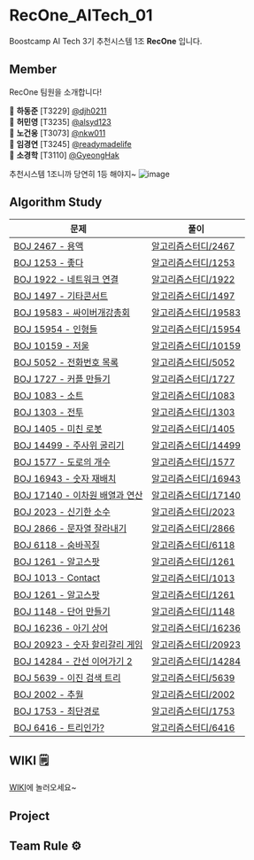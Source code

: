 # RecOne_AITech_01

<!-- 부스트캠프 AI Tech RecSys level1 01조 RecOne 공용 레포지토리 -->

Boostcamp AI Tech 3기 추천시스템 1조 **RecOne** 입니다.

<!-- ![image](https://user-images.githubusercontent.com/43198553/99027417-84f43200-25b0-11eb-9ed6-e732acf4fb48.png) -->

## Member

RecOne 팀원을 소개합니다!

🐯 **하동준** [T3229] [@djh0211](https://github.com/djh0211) <br/>
🐉 **허민영** [T3235] [@alsyd123](https://github.com/alsyd123) <br/>
🐯 **노건웅** [T3073] [@nkw011 ](https://github.com/nkw011) <br/>
🐷 **임경연** [T3245] [@readymadelife](https://github.com/readymadelife) <br/>
🐷 **소경학** [T3110] [@GyeongHak](https://github.com/GyeongHak) <br/>

추천시스템 1조니까 당연히 1등 해야지~ ![image](https://user-images.githubusercontent.com/77885587/150486470-adaa22bf-d8b2-4e49-b862-16f7a6d5cbf0.png)

<!-- <p align="center"><img src="https://octodex.github.com/images/steroidtocat.png" width="30%"></p> -->

## Algorithm Study

| 문제                                                                | 풀이                                                                                                                                                |
| ------------------------------------------------------------------- | --------------------------------------------------------------------------------------------------------------------------------------------------- |
| [BOJ 2467 - 용액](https://www.acmicpc.net/problem/2467)             | [알고리즘스터디/2467](https://github.com/djh0211/RecOne_AITech_01/tree/main/%EC%95%8C%EA%B3%A0%EB%A6%AC%EC%A6%98%EC%8A%A4%ED%84%B0%EB%94%94/2467)   |
| [BOJ 1253 - 좋다](https://www.acmicpc.net/problem/1253)             | [알고리즘스터디/1253](https://github.com/djh0211/RecOne_AITech_01/tree/main/%EC%95%8C%EA%B3%A0%EB%A6%AC%EC%A6%98%EC%8A%A4%ED%84%B0%EB%94%94/1253)   |
| [BOJ 1922 - 네트워크 연결](https://www.acmicpc.net/problem/1922)    | [알고리즘스터디/1922](https://github.com/djh0211/RecOne_AITech_01/tree/main/%EC%95%8C%EA%B3%A0%EB%A6%AC%EC%A6%98%EC%8A%A4%ED%84%B0%EB%94%94/1922)   |
| [BOJ 1497 - 기타콘서트](https://www.acmicpc.net/problem/1497)       | [알고리즘스터디/1497](https://github.com/djh0211/RecOne_AITech_01/tree/main/%EC%95%8C%EA%B3%A0%EB%A6%AC%EC%A6%98%EC%8A%A4%ED%84%B0%EB%94%94/1497)   |
| [BOJ 19583 - 싸이버개강총회](https://www.acmicpc.net/problem/19583) | [알고리즘스터디/19583](https://github.com/djh0211/RecOne_AITech_01/tree/main/%EC%95%8C%EA%B3%A0%EB%A6%AC%EC%A6%98%EC%8A%A4%ED%84%B0%EB%94%94/19583) |
| [BOJ 15954 - 인형들](https://www.acmicpc.net/problem/15954)         | [알고리즘스터디/15954](https://github.com/djh0211/RecOne_AITech_01/tree/main/%EC%95%8C%EA%B3%A0%EB%A6%AC%EC%A6%98%EC%8A%A4%ED%84%B0%EB%94%94/15954) |
| [BOJ 10159 - 저울](https://www.acmicpc.net/problem/10159)           | [알고리즘스터디/10159](https://github.com/djh0211/RecOne_AITech_01/tree/main/%EC%95%8C%EA%B3%A0%EB%A6%AC%EC%A6%98%EC%8A%A4%ED%84%B0%EB%94%94/10159) |
| [BOJ 5052 - 전화번호 목록](https://www.acmicpc.net/problem/5052)    | [알고리즘스터디/5052](https://github.com/djh0211/RecOne_AITech_01/tree/main/%EC%95%8C%EA%B3%A0%EB%A6%AC%EC%A6%98%EC%8A%A4%ED%84%B0%EB%94%94/5052)   |
| [BOJ 1727 - 커플 만들기](https://www.acmicpc.net/problem/1727)      | [알고리즘스터디/1727](https://github.com/djh0211/RecOne_AITech_01/tree/main/%EC%95%8C%EA%B3%A0%EB%A6%AC%EC%A6%98%EC%8A%A4%ED%84%B0%EB%94%94/1727)   |
| [BOJ 1083 - 소트](https://www.acmicpc.net/problem/1083)             | [알고리즘스터디/1083](https://github.com/djh0211/RecOne_AITech_01/tree/main/%EC%95%8C%EA%B3%A0%EB%A6%AC%EC%A6%98%EC%8A%A4%ED%84%B0%EB%94%94/1083)   |
| [BOJ 1303 - 전투](https://www.acmicpc.net/problem/1303)             | [알고리즘스터디/1303](https://github.com/djh0211/RecOne_AITech_01/tree/main/%EC%95%8C%EA%B3%A0%EB%A6%AC%EC%A6%98%EC%8A%A4%ED%84%B0%EB%94%94/1303)   |
| [BOJ 1405 - 미친 로봇](https://www.acmicpc.net/problem/1405)             | [알고리즘스터디/1405](https://github.com/djh0211/RecOne_AITech_01/tree/main/%EC%95%8C%EA%B3%A0%EB%A6%AC%EC%A6%98%EC%8A%A4%ED%84%B0%EB%94%94/1405)   |
| [BOJ 14499 - 주사위 굴리기](https://www.acmicpc.net/problem/14499)             | [알고리즘스터디/14499](https://github.com/djh0211/RecOne_AITech_01/tree/main/%EC%95%8C%EA%B3%A0%EB%A6%AC%EC%A6%98%EC%8A%A4%ED%84%B0%EB%94%94/14499)   |
| [BOJ 1577 - 도로의 개수](https://www.acmicpc.net/problem/1577)             | [알고리즘스터디/1577](https://github.com/djh0211/RecOne_AITech_01/tree/main/%EC%95%8C%EA%B3%A0%EB%A6%AC%EC%A6%98%EC%8A%A4%ED%84%B0%EB%94%94/1577)   |
| [BOJ 16943 - 숫자 재배치](https://www.acmicpc.net/problem/16943)             | [알고리즘스터디/16943](https://github.com/djh0211/RecOne_AITech_01/tree/main/%EC%95%8C%EA%B3%A0%EB%A6%AC%EC%A6%98%EC%8A%A4%ED%84%B0%EB%94%94/16943)   |
| [BOJ 17140 - 이차원 배열과 연산](https://www.acmicpc.net/problem/17140)             | [알고리즘스터디/17140](https://github.com/djh0211/RecOne_AITech_01/tree/main/%EC%95%8C%EA%B3%A0%EB%A6%AC%EC%A6%98%EC%8A%A4%ED%84%B0%EB%94%94/17140)   |
| [BOJ 2023 - 신기한 소수](https://www.acmicpc.net/problem/2023)             | [알고리즘스터디/2023](https://github.com/djh0211/RecOne_AITech_01/tree/main/%EC%95%8C%EA%B3%A0%EB%A6%AC%EC%A6%98%EC%8A%A4%ED%84%B0%EB%94%94/2023)   |
| [BOJ 2866 - 문자열 잘라내기](https://www.acmicpc.net/problem/2866)             | [알고리즘스터디/2866](https://github.com/djh0211/RecOne_AITech_01/tree/main/%EC%95%8C%EA%B3%A0%EB%A6%AC%EC%A6%98%EC%8A%A4%ED%84%B0%EB%94%94/2866)   |
| [BOJ 6118 - 숨바꼭질](https://www.acmicpc.net/problem/6118)             | [알고리즘스터디/6118](https://github.com/djh0211/RecOne_AITech_01/tree/main/%EC%95%8C%EA%B3%A0%EB%A6%AC%EC%A6%98%EC%8A%A4%ED%84%B0%EB%94%94/6118)   |
| [BOJ 1261 - 알고스팟](https://www.acmicpc.net/problem/1261)             | [알고리즘스터디/1261](https://github.com/djh0211/RecOne_AITech_01/tree/main/%EC%95%8C%EA%B3%A0%EB%A6%AC%EC%A6%98%EC%8A%A4%ED%84%B0%EB%94%94/1261)   |
| [BOJ 1013 - Contact](https://www.acmicpc.net/problem/1013)             | [알고리즘스터디/1013](https://github.com/djh0211/RecOne_AITech_01/tree/main/%EC%95%8C%EA%B3%A0%EB%A6%AC%EC%A6%98%EC%8A%A4%ED%84%B0%EB%94%94/1013)   |
| [BOJ 1261 - 알고스팟](https://www.acmicpc.net/problem/1261)             | [알고리즘스터디/1261](https://github.com/djh0211/RecOne_AITech_01/tree/main/%EC%95%8C%EA%B3%A0%EB%A6%AC%EC%A6%98%EC%8A%A4%ED%84%B0%EB%94%94/1261)   |
| [BOJ 1148 - 단어 만들기](https://www.acmicpc.net/problem/1148)             | [알고리즘스터디/1148](https://github.com/djh0211/RecOne_AITech_01/tree/main/%EC%95%8C%EA%B3%A0%EB%A6%AC%EC%A6%98%EC%8A%A4%ED%84%B0%EB%94%94/1148)   |
| [BOJ 16236 - 아기 상어](https://www.acmicpc.net/problem/16236)             | [알고리즘스터디/16236](https://github.com/djh0211/RecOne_AITech_01/tree/main/%EC%95%8C%EA%B3%A0%EB%A6%AC%EC%A6%98%EC%8A%A4%ED%84%B0%EB%94%94/16236)   |
| [BOJ 20923 - 숫자 할리갈리 게임](https://www.acmicpc.net/problem/20923)             | [알고리즘스터디/20923](https://github.com/djh0211/RecOne_AITech_01/tree/main/%EC%95%8C%EA%B3%A0%EB%A6%AC%EC%A6%98%EC%8A%A4%ED%84%B0%EB%94%94/20923)   |
| [BOJ 14284 - 간선 이어가기 2](https://www.acmicpc.net/problem/14284)             | [알고리즘스터디/14284](https://github.com/djh0211/RecOne_AITech_01/tree/main/%EC%95%8C%EA%B3%A0%EB%A6%AC%EC%A6%98%EC%8A%A4%ED%84%B0%EB%94%94/14284)   |
| [BOJ 5639 - 이진 검색 트리](https://www.acmicpc.net/problem/5639)             | [알고리즘스터디/5639](https://github.com/djh0211/RecOne_AITech_01/tree/main/%EC%95%8C%EA%B3%A0%EB%A6%AC%EC%A6%98%EC%8A%A4%ED%84%B0%EB%94%94/5639)   |
| [BOJ 2002 - 추월](https://www.acmicpc.net/problem/2002)             | [알고리즘스터디/2002](https://github.com/djh0211/RecOne_AITech_01/tree/main/%EC%95%8C%EA%B3%A0%EB%A6%AC%EC%A6%98%EC%8A%A4%ED%84%B0%EB%94%94/2002)   |
| [BOJ 1753 - 최단경로](https://www.acmicpc.net/problem/1753)             | [알고리즘스터디/1753](https://github.com/djh0211/RecOne_AITech_01/tree/main/%EC%95%8C%EA%B3%A0%EB%A6%AC%EC%A6%98%EC%8A%A4%ED%84%B0%EB%94%94/1753)   |
| [BOJ 6416 - 트리인가?](https://www.acmicpc.net/problem/6416)             | [알고리즘스터디/6416](https://github.com/djh0211/RecOne_AITech_01/tree/main/%EC%95%8C%EA%B3%A0%EB%A6%AC%EC%A6%98%EC%8A%A4%ED%84%B0%EB%94%94/6416)   |

## WIKI 🗒

[WIKI](https://github.com/djh0211/RecOne_AITech_01/wiki)에 놀러오세요~

## Project

<!-- - [project backlogs](https://docs.google.com/spreadsheets/d/1EuBIlPTZk7xBFAkUquUIizwFApHUo1B9y8EUyKeIBO4/edit?usp=sharing)
- ERD
![issueTracker_ERD](https://user-images.githubusercontent.com/60081031/97946876-f7099180-1dce-11eb-8e95-198a975ba1a9.PNG)
​ -->

## Team Rule ⚙️

<!-- - [Ground Rules](https://github.com/boostcamp-2020/IssueTracker-10/wiki/01.-Ground-Rules)
- [Issue Template](https://github.com/boostcamp-2020/IssueTracker-10/wiki/05.-Issue-Template)
- [PR Template](https://github.com/boostcamp-2020/IssueTracker-10/wiki/02.-PR-Template)
- [Commit Template](https://github.com/boostcamp-2020/IssueTracker-10/wiki/03.-Commit-Template)
- [Git Flows & Branch Naming Convention](https://github.com/boostcamp-2020/IssueTracker-10/wiki/04.-Git-Flows-&-Branch-Naming-Convention)
   -->
